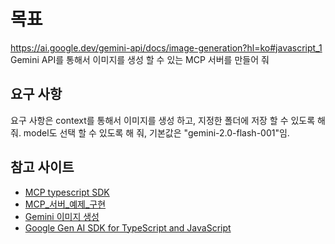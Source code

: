 <!-- Use this file to provide workspace-specific custom instructions to Copilot. For more details, visit https://code.visualstudio.com/docs/copilot/copilot-customization#_use-a-githubcopilotinstructionsmd-file -->
# 목표
https://ai.google.dev/gemini-api/docs/image-generation?hl=ko#javascript_1
Gemini API를 통해서 이미지를 생성 할 수 있는 MCP 서버를 만들어 줘

## 요구 사항
요구 사항은 context를 통해서 이미지를 생성 하고, 지정한 폴더에 저장 할 수 있도록 해 줘.
model도 선택 할 수 있도록 해 줘, 기본값은 "gemini-2.0-flash-001"임. 

## 참고 사이트
- [MCP typescript SDK](https://github.com/modelcontextprotocol/typescript-sdk)
- [MCP_서버_예제_구현](https://wikidocs.net/268823)
- [Gemini 이미지 생성](https://ai.google.dev/gemini-api/docs/image-generation?hl=ko#javascript_1)
- [Google Gen AI SDK for TypeScript and JavaScript](https://www.npmjs.com/package/@google/genai)

